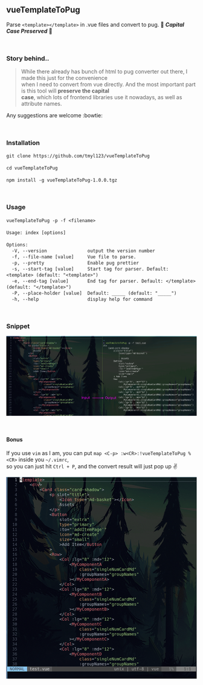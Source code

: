## vueTemplateToPug

Parse `<template></template>` in .vue files and convert to pug. :tada: ***Capital Case Preserved*** :tada:

<br>

### Story behind..
>While there already has bunch of html to pug converter out there, I made this just for the convenience \
>when I need to convert from vue directly. And the most important part is this tool will **preserve the capital \
>case**, which lots of frontend libraries use it nowadays, as well as attribute names.


Any suggestions are welcome :bowtie:

<br>


### Installation
```
git clone https://github.com/tmyl123/vueTemplateToPug

cd vueTemplateToPug

npm install -g vueTemplateToPug-1.0.0.tgz
```

<br>


### Usage

```
vueTemplateToPug -p -f <filename>

Usage: index [options]

Options:
  -V, --version               output the version number
  -f, --file-name [value]     Vue file to parse.
  -p, --pretty                Enable pug prettier
  -s, --start-tag [value]     Start tag for parser. Default: <template> (default: "<template>")
  -e, --end-tag [value]       End tag for parser. Default: </template> (default: "</template>")
  -P, --place-holder [value]  Default: _____ (default: "_____")
  -h, --help                  display help for command

```

<br>


### Snippet
![image](https://github.com/tmyl123/vueTemplateToPug/blob/master/snippet.png)

<br>

#### Bonus
If you use `vim` as I am, you can put `map <C-p> :w<CR>:!vueTemplateToPug %<CR>` inside you `~/.vimrc`, \
so you can just hit `Ctrl + P`, and the convert result will just pop up :v:

![image](https://github.com/tmyl123/vueTemplateToPug/blob/master/vim_snippet.gif)
